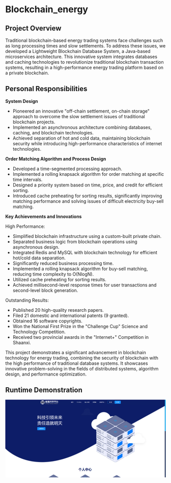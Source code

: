 # Blockchain_energy

## Project Overview

Traditional blockchain-based energy trading systems face challenges such as long processing times and slow settlements. To address these issues, we developed a Lightweight Blockchain Database System, a Java-based microservices architecture. This innovative system integrates databases and caching technologies to revolutionize traditional blockchain transaction systems, resulting in a high-performance energy trading platform based on a private blockchain.

## Personal Responsibilities

**System Design**

- Pioneered an innovative "off-chain settlement, on-chain storage" approach to overcome the slow settlement issues of traditional blockchain projects.
- Implemented an asynchronous architecture combining databases, caching, and blockchain technologies.
- Achieved separation of hot and cold data, maintaining blockchain security while introducing high-performance characteristics of internet technologies.

**Order Matching Algorithm and Process Design**

- Developed a time-segmented processing approach.
- Implemented a rolling knapsack algorithm for order matching at specific time intervals.
- Designed a priority system based on time, price, and credit for efficient sorting.
- Introduced cache preheating for sorting results, significantly improving matching performance and solving issues of difficult electricity buy-sell matching.

**Key Achievements and Innovations**

High Performance:
- Simplified blockchain infrastructure using a custom-built private chain.
- Separated business logic from blockchain operations using asynchronous design.
- Integrated Redis and MySQL with blockchain technology for efficient hot/cold data separation.
- Significantly reduced business processing time.
- Implemented a rolling knapsack algorithm for buy-sell matching, reducing time complexity to O(NlogN).
- Utilized cache preheating for sorting results.
- Achieved millisecond-level response times for user transactions and second-level block generation.

Outstanding Results:
- Published 20 high-quality research papers.
- Filed 21 domestic and international patents (9 granted).
- Obtained 16 software copyrights.
- Won the National First Prize in the "Challenge Cup" Science and Technology Competition.
- Received two provincial awards in the "Internet+" Competition in Shaanxi.

This project demonstrates a significant advancement in blockchain technology for energy trading, combining the security of blockchain with the high performance of traditional database systems. It showcases innovative problem-solving in the fields of distributed systems, algorithm design, and performance optimization.

## Runtime Demonstration

![image-20240810165227178](img/image-20240810165227178.png)

